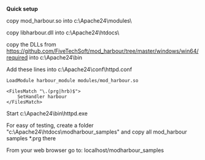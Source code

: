 **Quick setup**

copy mod_harbour.so into c:\Apache24\modules\

copy libharbour.dll into c:\Apache24\htdocs\

copy the DLLs from https://github.com/FiveTechSoft/mod_harbour/tree/master/windows/win64/required into c:\Apache24\bin

Add these lines into c:\Apache24\conf\httpd.conf

```
LoadModule harbour_module modules/mod_harbour.so

<FilesMatch "\.(prg|hrb)$">
    SetHandler harbour
</FilesMatch>
```

Start c:\Apache24\bin\httpd.exe

For easy of testing, create a folder "c:\Apache24\htdocs\modharbour_samples\" and copy all mod_harbour samples *.prg there

From your web browser go to: localhost/modharbour_samples
